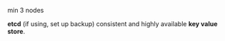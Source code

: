 min 3 nodes

**etcd** (if using, set up backup) consistent and highly available **key value store**.